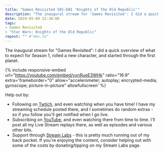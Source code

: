 ```yaml
---
title: "Games Revisited S01-E01 'Knights of the Old Republic'"
description: "The inaugural stream for 'Games Revisited': I did a quick overview of what to expect for Season 1, rolled a new character, and started through the first planet."
date: 2019-05-09 22:30:00
tags:
- Games Revisited
- "Star Wars: Knights of the Old Republic"
repost: "" #"dev.to"
---
```


The inaugural stream for "Games Revisited": I did a quick overview of what to expect for Season 1, rolled a new character, and started through the first planet.
<!--more-->


{% include responsive-embed url="https://youtube.com/embed/yxnRueE3WHk" ratio="16:9" extra='frameborder="0" allow="accelerometer; autoplay; encrypted-media; gyroscope; picture-in-picture" allowfullscreen' %}

Help out by:
 * Following on [Twtich](https://twitch.tv/AnonJr_Live), and even watching when you have time! I have my streaming schedule posted there, and I sometimes do random extras - so if you follow you'll get notified when I go live.
 * Subscribing on [YouTube](http://www.youtube.com/channel/UCXafqhKHbkSUIrq0LAuu0tw), and even watching there from time to time. I'll post all my Live Stream replays there, as well as episodes and various other bits.
 * Support through [Stream Labs](https://streamlabs.com/anonjr_live) - this is pretty much running out of my back pocket. If you're enjoying the content, consider helping out with some of the costs by donating/tipping on my Stream Labs page.